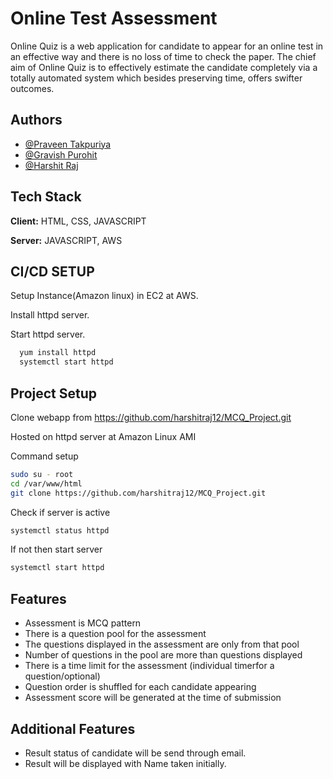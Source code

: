 
# Online Test Assessment

Online Quiz is a web application for candidate to appear for an
 online test in an effective way and there is no loss of time to 
 check the paper. The chief aim of Online Quiz is to effectively 
 estimate the candidate completely via a totally automated system 
 which besides preserving time, offers swifter outcomes.


## Authors
- [@Praveen Takpuriya](https://www.github.com/praveenyadavtak)
- [@Gravish Purohit](https://www.github.com/gravishpurohit)
- [@Harshit Raj](https://www.github.com/harshitraj12)


  
## Tech Stack

**Client:** HTML, CSS, JAVASCRIPT

**Server:** JAVASCRIPT, AWS 

  
## CI/CD SETUP

Setup Instance(Amazon linux) in EC2 at AWS. 

Install httpd server.

Start httpd server.



```bash
  yum install httpd
  systemctl start httpd
```

  
## Project Setup

Clone webapp from https://github.com/harshitraj12/MCQ_Project.git

Hosted on httpd server at Amazon Linux AMI



Command setup 
```bash
sudo su - root
cd /var/www/html
git clone https://github.com/harshitraj12/MCQ_Project.git

```
Check if server is active

```bash
systemctl status httpd

```
If not then start server

```bash
systemctl start httpd

```
## Features

- Assessment is MCQ pattern
- There is a question pool for the assessment
- The questions displayed in the assessment are only from that pool
- Number of questions in the pool are more than questions displayed
- There is a time limit for the assessment (individual timerfor a question/optional)
- Question order is shuffled for each candidate appearing
- Assessment score will be generated at the time of submission

## Additional Features

- Result status of candidate will be send through email.
- Result will be displayed with Name taken initially.
  
